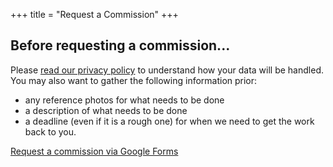 +++
title = "Request a Commission"
+++

## Before requesting a commission...
Please [read our privacy policy](/privacy) to understand how your data will be handled. You may also want to gather the following information prior:
- any reference photos for what needs to be done
- a description of what needs to be done
- a deadline (even if it is a rough one) for when we need to get the work back to you.

[Request a commission via Google Forms](https://forms.gle/Rx8VzXXbBZoUvC7m6)
